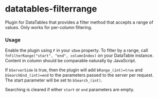 datatables-filterrange
======================

Plugin for DataTables that provides a filter method that accepts a range of values.
Only works for per-column filtering.

### Usage

Enable the plugin using `F` in your `sDom` property.
To filter by a range, call `fnFilterRange("start", "end", columnIndex)` on your DataTable instance. Content in column should be comparable naturally by JavaScript.

If `bServerSide` is true, then the plugin will add `bRange_(int)=true` and `bSearchEnd_(int)=end` to the parameters passed to the server per request. The start parameter will be set to `bSearch_(int)`.

Searching is cleared if either `start` or `end` parameters are empty.